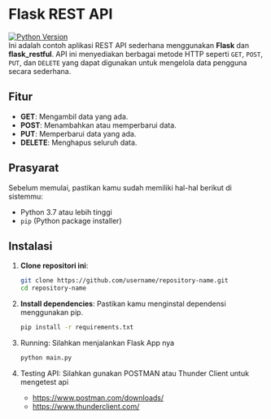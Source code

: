 # Flask REST API

[![Python Version](https://img.shields.io/badge/python-%3E%3D%203.7-blue.svg)](https://www.python.org/)  
Ini adalah contoh aplikasi REST API sederhana menggunakan **Flask** dan **flask_restful**. API ini menyediakan berbagai metode HTTP seperti `GET`, `POST`, `PUT`, dan `DELETE` yang dapat digunakan untuk mengelola data pengguna secara sederhana.

## Fitur

- **GET**: Mengambil data yang ada.
- **POST**: Menambahkan atau memperbarui data.
- **PUT**: Memperbarui data yang ada.
- **DELETE**: Menghapus seluruh data.

## Prasyarat

Sebelum memulai, pastikan kamu sudah memiliki hal-hal berikut di sistemmu:

- Python 3.7 atau lebih tinggi
- `pip` (Python package installer)

## Instalasi

1. **Clone repositori ini**:

   ```bash
   git clone https://github.com/username/repository-name.git
   cd repository-name
2. **Install dependencies**:
   Pastikan kamu menginstal dependensi menggunakan pip.
   ```bash
   pip install -r requirements.txt
3. Running:
   Silahkan menjalankan Flask App nya
   ```bash
   python main.py
4. Testing API:
   Silahkan gunakan POSTMAN atau Thunder Client untuk mengetest api
   - https://www.postman.com/downloads/
   - https://www.thunderclient.com/
